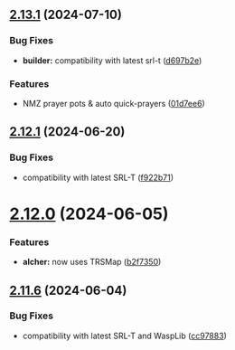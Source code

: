 ## [2.13.1](https://github.com/Torwent/wasp-free/compare/v2.13.0...v2.13.1) (2024-07-10)


### Bug Fixes

* **builder:** compatibility with latest srl-t ([d697b2e](https://github.com/Torwent/wasp-free/commit/d697b2e88b08a7b80146677bda5cd636fb8d698a))


### Features

* NMZ prayer pots & auto quick-prayers ([01d7ee6](https://github.com/Torwent/wasp-free/commit/01d7ee6e5cdcbeab7aea251246c5cb339257b978))



## [2.12.1](https://github.com/Torwent/wasp-free/compare/v2.12.0...v2.12.1) (2024-06-20)


### Bug Fixes

* compatibility with latest SRL-T ([f922b71](https://github.com/Torwent/wasp-free/commit/f922b713e699ab5fb365440ef97ef3ad90d8c03b))



# [2.12.0](https://github.com/Torwent/wasp-free/compare/v2.11.6...v2.12.0) (2024-06-05)


### Features

* **alcher:** now uses TRSMap ([b2f7350](https://github.com/Torwent/wasp-free/commit/b2f73507882cdf4a970ab1bce8256e92c53b5880))



## [2.11.6](https://github.com/Torwent/wasp-free/compare/v2.11.5...v2.11.6) (2024-06-04)


### Bug Fixes

* compatibility with latest SRL-T and WaspLib ([cc97883](https://github.com/Torwent/wasp-free/commit/cc978838360299a07ddade9e7f13650c7d3f0838))



